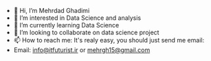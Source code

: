 - 👋 Hi, I’m Mehrdad Ghadimi
- 👀 I’m interested in Data Science and analysis
- 🌱 I’m currently learning Data Science
- 💞️ I’m looking to collaborate on data science project
- 📫 How to reach me: It's realy easy, you should just send me email:
- Email: info@itfuturist.ir or mehrgh15@gmail.com

<!---
mehrgh15/mehrgh15 is a ✨ special ✨ repository because its `README.md` (this file) appears on your GitHub profile.
You can click the Preview link to take a look at your changes.
--->
